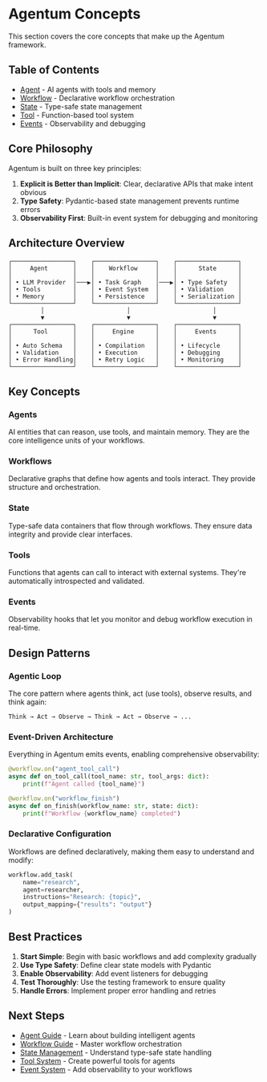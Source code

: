 # Agentum Concepts

This section covers the core concepts that make up the Agentum framework.

## Table of Contents

- [Agent](agent.md) - AI agents with tools and memory
- [Workflow](workflow.md) - Declarative workflow orchestration
- [State](state.md) - Type-safe state management
- [Tool](tool.md) - Function-based tool system
- [Events](events.md) - Observability and debugging

## Core Philosophy

Agentum is built on three key principles:

1. **Explicit is Better than Implicit**: Clear, declarative APIs that make intent obvious
2. **Type Safety**: Pydantic-based state management prevents runtime errors
3. **Observability First**: Built-in event system for debugging and monitoring

## Architecture Overview

```
┌─────────────────┐    ┌─────────────────┐    ┌─────────────────┐
│     Agent       │    │    Workflow     │    │      State      │
│                 │    │                 │    │                 │
│ • LLM Provider  │───▶│ • Task Graph    │───▶│ • Type Safety   │
│ • Tools         │    │ • Event System  │    │ • Validation    │
│ • Memory        │    │ • Persistence   │    │ • Serialization │
└─────────────────┘    └─────────────────┘    └─────────────────┘
         │                       │                       │
         ▼                       ▼                       ▼
┌─────────────────┐    ┌─────────────────┐    ┌─────────────────┐
│      Tool       │    │     Engine      │    │     Events      │
│                 │    │                 │    │                 │
│ • Auto Schema   │    │ • Compilation   │    │ • Lifecycle     │
│ • Validation    │    │ • Execution     │    │ • Debugging     │
│ • Error Handling│    │ • Retry Logic   │    │ • Monitoring    │
└─────────────────┘    └─────────────────┘    └─────────────────┘
```

## Key Concepts

### Agents
AI entities that can reason, use tools, and maintain memory. They are the core intelligence units of your workflows.

### Workflows
Declarative graphs that define how agents and tools interact. They provide structure and orchestration.

### State
Type-safe data containers that flow through workflows. They ensure data integrity and provide clear interfaces.

### Tools
Functions that agents can call to interact with external systems. They're automatically introspected and validated.

### Events
Observability hooks that let you monitor and debug workflow execution in real-time.

## Design Patterns

### Agentic Loop
The core pattern where agents think, act (use tools), observe results, and think again:

```
Think → Act → Observe → Think → Act → Observe → ...
```

### Event-Driven Architecture
Everything in Agentum emits events, enabling comprehensive observability:

```python
@workflow.on("agent_tool_call")
async def on_tool_call(tool_name: str, tool_args: dict):
    print(f"Agent called {tool_name}")

@workflow.on("workflow_finish")
async def on_finish(workflow_name: str, state: dict):
    print(f"Workflow {workflow_name} completed")
```

### Declarative Configuration
Workflows are defined declaratively, making them easy to understand and modify:

```python
workflow.add_task(
    name="research",
    agent=researcher,
    instructions="Research: {topic}",
    output_mapping={"results": "output"}
)
```

## Best Practices

1. **Start Simple**: Begin with basic workflows and add complexity gradually
2. **Use Type Safety**: Define clear state models with Pydantic
3. **Enable Observability**: Add event listeners for debugging
4. **Test Thoroughly**: Use the testing framework to ensure quality
5. **Handle Errors**: Implement proper error handling and retries

## Next Steps

- [Agent Guide](agent.md) - Learn about building intelligent agents
- [Workflow Guide](workflow.md) - Master workflow orchestration
- [State Management](state.md) - Understand type-safe state handling
- [Tool System](tool.md) - Create powerful tools for agents
- [Event System](events.md) - Add observability to your workflows
